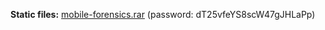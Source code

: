 **Static files:** [mobile-forensics.rar](https://storage.yandexcloud.net/sas-1/mobile_forensics_2024-05.rar) (password: dT25vfeYS8scW47gJHLaPp)